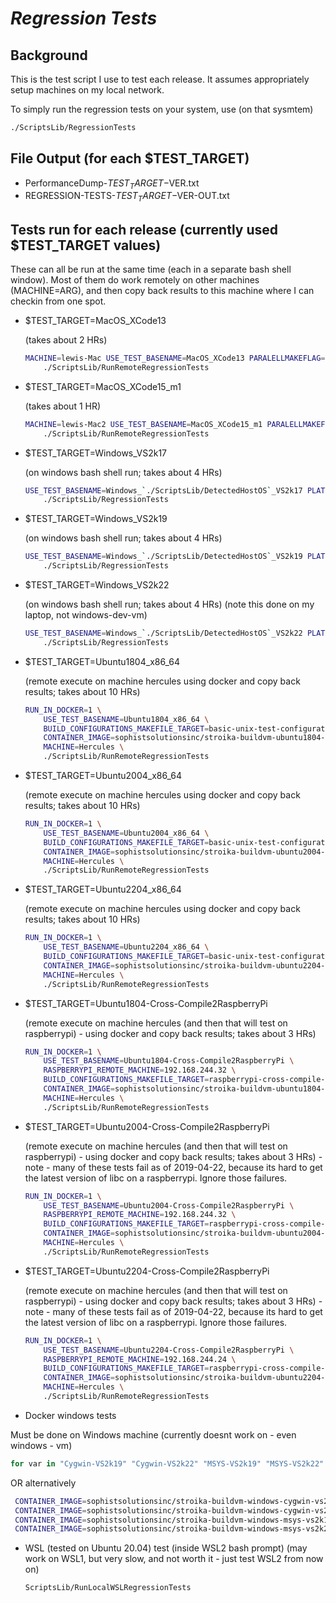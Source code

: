 # **_Regression Tests_**

## Background

This is the test script I use to test each release. It assumes appropriately setup machines on
my local network.

To simply run the regression tests on your system, use (on that sysmtem)

```bash
./ScriptsLib/RegressionTests
```

## File Output (for each \$TEST_TARGET)

- PerformanceDump-$TEST_TARGET-$VER.txt
- REGRESSION-TESTS-$TEST_TARGET-$VER-OUT.txt

## Tests run for each release (currently used \$TEST_TARGET values)

These can all be run at the same time (each in a separate bash shell window). Most of them
do work remotely on other machines (MACHINE=ARG), and then copy back results to this machine where I can
checkin from one spot.

- \$TEST_TARGET=MacOS_XCode13

  (takes about 2 HRs)

  ```bash
  MACHINE=lewis-Mac USE_TEST_BASENAME=MacOS_XCode13 PARALELLMAKEFLAG=-j5 \
      ./ScriptsLib/RunRemoteRegressionTests
  ```

- \$TEST_TARGET=MacOS_XCode15_m1

  (takes about 1 HR)

  ```bash
  MACHINE=lewis-Mac2 USE_TEST_BASENAME=MacOS_XCode15_m1 PARALELLMAKEFLAG=-j5 \
      ./ScriptsLib/RunRemoteRegressionTests
  ```

- \$TEST_TARGET=Windows_VS2k17

  (on windows bash shell run; takes about 4 HRs)

  ```bash
  USE_TEST_BASENAME=Windows_`./ScriptsLib/DetectedHostOS`_VS2k17 PLATFORM=VisualStudio.Net-2017 \
      ./ScriptsLib/RegressionTests
  ```

- \$TEST_TARGET=Windows_VS2k19

  (on windows bash shell run; takes about 4 HRs)

  ```bash
  USE_TEST_BASENAME=Windows_`./ScriptsLib/DetectedHostOS`_VS2k19 PLATFORM=VisualStudio.Net-2019 \
      ./ScriptsLib/RegressionTests
  ```

- \$TEST_TARGET=Windows_VS2k22

  (on windows bash shell run; takes about 4 HRs)
  (note this done on my laptop, not windows-dev-vm)

  ```bash
  USE_TEST_BASENAME=Windows_`./ScriptsLib/DetectedHostOS`_VS2k22 PLATFORM=VisualStudio.Net-2022 \
      ./ScriptsLib/RegressionTests
  ```

- \$TEST_TARGET=Ubuntu1804_x86_64

  (remote execute on machine hercules using docker and copy back results; takes about 10 HRs)

  ```bash
  RUN_IN_DOCKER=1 \
      USE_TEST_BASENAME=Ubuntu1804_x86_64 \
      BUILD_CONFIGURATIONS_MAKEFILE_TARGET=basic-unix-test-configurations \
      CONTAINER_IMAGE=sophistsolutionsinc/stroika-buildvm-ubuntu1804-regression-tests \
      MACHINE=Hercules \
      ./ScriptsLib/RunRemoteRegressionTests
  ```

- \$TEST_TARGET=Ubuntu2004_x86_64

  (remote execute on machine hercules using docker and copy back results; takes about 10 HRs)

  ```bash
  RUN_IN_DOCKER=1 \
      USE_TEST_BASENAME=Ubuntu2004_x86_64 \
      BUILD_CONFIGURATIONS_MAKEFILE_TARGET=basic-unix-test-configurations \
      CONTAINER_IMAGE=sophistsolutionsinc/stroika-buildvm-ubuntu2004-regression-tests \
      MACHINE=Hercules \
      ./ScriptsLib/RunRemoteRegressionTests
  ```

- \$TEST_TARGET=Ubuntu2204_x86_64

  (remote execute on machine hercules using docker and copy back results; takes about 10 HRs)

  ```bash
  RUN_IN_DOCKER=1 \
      USE_TEST_BASENAME=Ubuntu2204_x86_64 \
      BUILD_CONFIGURATIONS_MAKEFILE_TARGET=basic-unix-test-configurations \
      CONTAINER_IMAGE=sophistsolutionsinc/stroika-buildvm-ubuntu2204-regression-tests \
      MACHINE=Hercules \
      ./ScriptsLib/RunRemoteRegressionTests
  ```

- \$TEST_TARGET=Ubuntu1804-Cross-Compile2RaspberryPi

  (remote execute on machine hercules (and then that will test on raspberrypi) - using docker and copy back results; takes about 3 HRs)

  ```bash
  RUN_IN_DOCKER=1 \
      USE_TEST_BASENAME=Ubuntu1804-Cross-Compile2RaspberryPi \
      RASPBERRYPI_REMOTE_MACHINE=192.168.244.32 \
      BUILD_CONFIGURATIONS_MAKEFILE_TARGET=raspberrypi-cross-compile-test-configurations \
      CONTAINER_IMAGE=sophistsolutionsinc/stroika-buildvm-ubuntu1804-regression-tests \
      MACHINE=Hercules \
      ./ScriptsLib/RunRemoteRegressionTests
  ```

- \$TEST_TARGET=Ubuntu2004-Cross-Compile2RaspberryPi

  (remote execute on machine hercules (and then that will test on raspberrypi) - using docker and copy back results; takes about 3 HRs) - note - many of these tests fail as of 2019-04-22, because its hard to get the latest version of libc on a raspberrypi. Ignore those failures.

  ```bash
  RUN_IN_DOCKER=1 \
      USE_TEST_BASENAME=Ubuntu2004-Cross-Compile2RaspberryPi \
      RASPBERRYPI_REMOTE_MACHINE=192.168.244.32 \
      BUILD_CONFIGURATIONS_MAKEFILE_TARGET=raspberrypi-cross-compile-test-configurations \
      CONTAINER_IMAGE=sophistsolutionsinc/stroika-buildvm-ubuntu2004-regression-tests \
      MACHINE=Hercules \
      ./ScriptsLib/RunRemoteRegressionTests
  ```

- \$TEST_TARGET=Ubuntu2204-Cross-Compile2RaspberryPi

  (remote execute on machine hercules (and then that will test on raspberrypi) - using docker and copy back results; takes about 3 HRs) - note - many of these tests fail as of 2019-04-22, because its hard to get the latest version of libc on a raspberrypi. Ignore those failures.

  ```bash
  RUN_IN_DOCKER=1 \
      USE_TEST_BASENAME=Ubuntu2204-Cross-Compile2RaspberryPi \
      RASPBERRYPI_REMOTE_MACHINE=192.168.244.24 \
      BUILD_CONFIGURATIONS_MAKEFILE_TARGET=raspberrypi-cross-compile-test-configurations \
      CONTAINER_IMAGE=sophistsolutionsinc/stroika-buildvm-ubuntu2204-regression-tests \
      MACHINE=Hercules \
      ./ScriptsLib/RunRemoteRegressionTests
  ```


- Docker windows tests


Must be done on Windows machine (currently doesnt work on - even windows - vm)

  ```bash
  for var in "Cygwin-VS2k19" "Cygwin-VS2k22" "MSYS-VS2k19" "MSYS-VS2k22" ; do LCV=`echo "${var}" | tr '[:upper:]' '[:lower:]'` CONTAINER_IMAGE=sophistsolutionsinc/stroika-buildvm-windows-${LCV} USE_TEST_BASENAME=Windows_${var}-In-Docker ./ScriptsLib/RunLocalWindowsDockerRegressionTests ; done
  ```

  OR alternatively

  ```sh
   CONTAINER_IMAGE=sophistsolutionsinc/stroika-buildvm-windows-cygwin-vs2k19 USE_TEST_BASENAME=Windows_Cygwin_VS2k19-In-Docker ./ScriptsLib/RunLocalWindowsDockerRegressionTests
   CONTAINER_IMAGE=sophistsolutionsinc/stroika-buildvm-windows-cygwin-vs2k22 USE_TEST_BASENAME=Windows_Cygwin_VS2k22-In-Docker ./ScriptsLib/RunLocalWindowsDockerRegressionTests
   CONTAINER_IMAGE=sophistsolutionsinc/stroika-buildvm-windows-msys-vs2k19 USE_TEST_BASENAME=Windows_MSYS_VS2k19-In-Docker ./ScriptsLib/RunLocalWindowsDockerRegressionTests
   CONTAINER_IMAGE=sophistsolutionsinc/stroika-buildvm-windows-msys-vs2k22 USE_TEST_BASENAME=Windows_MSYS_VS2k22-In-Docker ./ScriptsLib/RunLocalWindowsDockerRegressionTests
  ```

- WSL (tested on Ubuntu 20.04) test
  (inside WSL2 bash prompt)
  (may work on WSL1, but very slow, and not worth it - just test WSL2 from now on)

  ```bash
  ScriptsLib/RunLocalWSLRegressionTests
  ```
